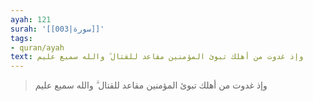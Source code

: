 ```yaml
---
ayah: 121
surah: '[[003|سورة]]'
tags:
- quran/ayah
text: وإذ غدوت من أهلك تبوئ المؤمنين مقاعد للقتال ۗ والله سميع عليم
---
```

> وإذ غدوت من أهلك تبوئ المؤمنين مقاعد للقتال ۗ والله سميع عليم
